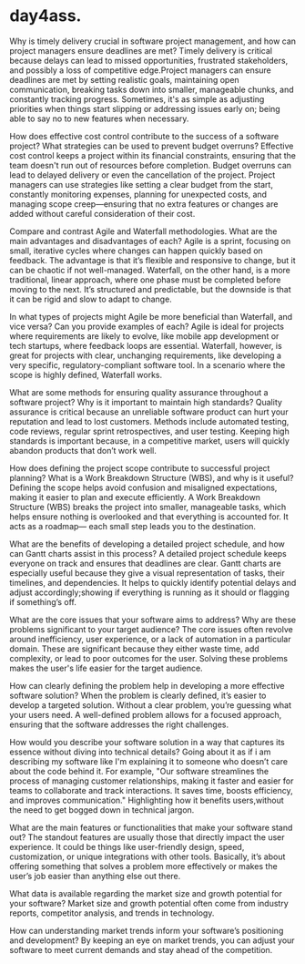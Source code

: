# day4ass.
Why is timely delivery crucial in software project management, and how can project managers ensure deadlines are met?
Timely delivery is critical because delays can lead to missed opportunities, frustrated stakeholders, and possibly a loss of competitive edge.Project managers can ensure deadlines are met by setting realistic goals, maintaining open communication, breaking tasks down into smaller, manageable chunks, and constantly tracking progress. Sometimes, it's as simple as adjusting priorities when things start slipping or addressing issues early on; being able to say no to new features when necessary.

How does effective cost control contribute to the success of a software project? What strategies can be used to prevent budget overruns?
Effective cost control keeps a project within its financial constraints, ensuring that the team doesn't run out of resources before completion. Budget overruns can lead to delayed delivery or even the cancellation of the project. Project managers can use strategies like setting a clear budget from the start, constantly monitoring expenses, planning for unexpected costs, and managing scope creep—ensuring that no extra features or changes are added without careful consideration of their cost.

Compare and contrast Agile and Waterfall methodologies. What are the main advantages and disadvantages of each?
Agile is a sprint, focusing on small, iterative cycles where changes can happen quickly based on feedback. The advantage is that it’s flexible and responsive to change, but it can be chaotic if not well-managed. Waterfall, on the other hand, is a more traditional, linear approach, where one phase must be completed before moving to the next. It’s structured and predictable, but the downside is that it can be rigid and slow to adapt to change.

In what types of projects might Agile be more beneficial than Waterfall, and vice versa? Can you provide examples of each?
Agile is ideal for projects where requirements are likely to evolve, like mobile app development or tech startups, where feedback loops are essential. Waterfall, however, is great for projects with clear, unchanging requirements, like developing a very specific, regulatory-compliant software tool. In a scenario where the scope is highly defined, Waterfall works.

What are some methods for ensuring quality assurance throughout a software project? Why is it important to maintain high standards?
Quality assurance is critical because an unreliable software product can hurt your reputation and lead to lost customers. Methods include automated testing, code reviews, regular sprint retrospectives, and user testing. Keeping high standards is important because, in a competitive market, users will quickly abandon products that don’t work well. 

How does defining the project scope contribute to successful project planning? What is a Work Breakdown Structure (WBS), and why is it useful?
Defining the scope helps avoid confusion and misaligned expectations, making it easier to plan and execute efficiently. A Work Breakdown Structure (WBS) breaks the project into smaller, manageable tasks, which helps ensure nothing is overlooked and that everything is accounted for. It acts as a roadmap— each small step leads you to the destination.

What are the benefits of developing a detailed project schedule, and how can Gantt charts assist in this process?
A detailed project schedule keeps everyone on track and ensures that deadlines are clear. Gantt charts are especially useful because they give a visual representation of tasks, their timelines, and dependencies. It helps to quickly identify potential delays and adjust accordingly;showing if everything is running as it should or flagging if something’s off.

What are the core issues that your software aims to address? Why are these problems significant to your target audience?
The core issues often revolve around inefficiency, user experience, or a lack of automation in a particular domain. These are significant because they either waste time, add complexity, or lead to poor outcomes for the user. Solving these problems makes the user's life easier for the target audience.

How can clearly defining the problem help in developing a more effective software solution?
When the problem is clearly defined, it’s easier to develop a targeted solution. Without a clear problem, you’re guessing what your users need. A well-defined problem allows for a focused approach, ensuring that the software addresses the right challenges.

How would you describe your software solution in a way that captures its essence without diving into technical details?
Going about it as if i am describing my software like I'm explaining it to someone who doesn’t care about the code behind it. For example, "Our software streamlines the process of managing customer relationships, making it faster and easier for teams to collaborate and track interactions. It saves time, boosts efficiency, and improves communication." Highlighting how it benefits users,without the need to get bogged down in technical jargon.

What are the main features or functionalities that make your software stand out?
The standout features are usually those that directly impact the user experience. It could be things like user-friendly design, speed, customization, or unique integrations with other tools. Basically, it’s about offering something that solves a problem more effectively or makes the user’s job easier than anything else out there.

What data is available regarding the market size and growth potential for your software?
Market size and growth potential often come from industry reports, competitor analysis, and trends in technology.

How can understanding market trends inform your software’s positioning and development?
By keeping an eye on market trends, you can adjust your software to meet current demands and stay ahead of the competition.  
